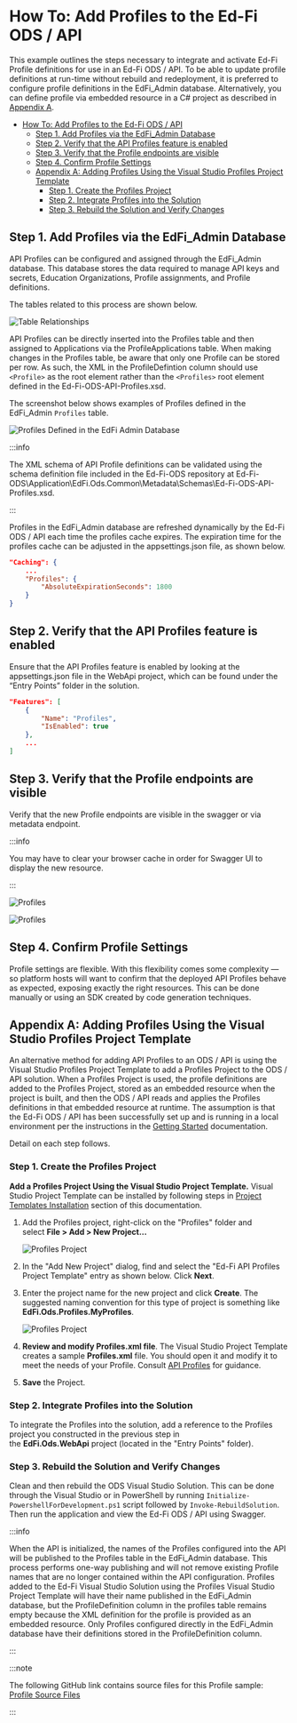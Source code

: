 # How To: Add Profiles to the Ed-Fi ODS / API

This example outlines the steps necessary to integrate and activate Ed-Fi
Profile definitions for use in an Ed-Fi ODS / API. To be able to update profile
definitions at run-time without rebuild and redeployment, it is preferred to
configure profile definitions in the EdFi\_Admin database. Alternatively, you
can define profile via embedded resource in a C# project as described in
[Appendix
A](https://edfi.atlassian.net/wiki/spaces/ODSAPIS3V72/pages/23301303/How+To+Add+Profiles+to+the+Ed-Fi+ODS+API#HowTo:AddProfilestotheEd-FiODS/API-AppendixA:AddingProfilesUsingtheVisualStudioProfilesProjectTemplate).

- [How To: Add Profiles to the Ed-Fi ODS / API](#how-to-add-profiles-to-the-ed-fi-ods--api)
  - [Step 1. Add Profiles via the EdFi\_Admin Database](#step-1-add-profiles-via-the-edfi_admin-database)
  - [Step 2. Verify that the API Profiles feature is enabled](#step-2-verify-that-the-api-profiles-feature-is-enabled)
  - [Step 3. Verify that the Profile endpoints are visible](#step-3-verify-that-the-profile-endpoints-are-visible)
  - [Step 4. Confirm Profile Settings](#step-4-confirm-profile-settings)
  - [Appendix A: Adding Profiles Using the Visual Studio Profiles Project Template](#appendix-a-adding-profiles-using-the-visual-studio-profiles-project-template)
    - [Step 1. Create the Profiles Project](#step-1-create-the-profiles-project)
    - [Step 2. Integrate Profiles into the Solution](#step-2-integrate-profiles-into-the-solution)
    - [Step 3. Rebuild the Solution and Verify Changes](#step-3-rebuild-the-solution-and-verify-changes)

## Step 1. Add Profiles via the EdFi\_Admin Database

API Profiles can be configured and assigned through the EdFi\_Admin database.
This database stores the data required to manage API keys and secrets, Education
Organizations, Profile assignments, and Profile definitions.

The tables related to this process are shown below.

![Table Relationships](../../../../static/img/reference/ods-api/image-2023-4-5_22-34-39.png)

API Profiles can be directly inserted into the Profiles table and then assigned
to Applications via the ProfileApplications table. When making changes in the
Profiles table, be aware that only one Profile can be stored per row. As such,
the XML in the ProfileDefintion column should use `<Profile>` as the root element
rather than the `<Profiles>` root element defined in the
Ed-Fi-ODS-API-Profiles.xsd.

The screenshot below shows examples of Profiles defined in the EdFi\_Admin
`Profiles` table.

![Profiles Defined in the EdFi Admin Database](../../../../static/img/reference/ods-api/image-2023-4-6_4-25-33.png)

:::info

The XML schema of API Profile definitions can be validated using the schema
definition file included in the Ed-Fi-ODS repository at
Ed-Fi-ODS\\Application\\EdFi.Ods.Common\\Metadata\\Schemas\\Ed-Fi-ODS-API-Profiles.xsd.

:::

Profiles in the EdFi\_Admin database are refreshed dynamically by the Ed-Fi ODS
/ API each time the profiles cache expires. The expiration time for the
profiles cache can be adjusted in the appsettings.json file, as shown below.

```json
"Caching": {
    ...
    "Profiles": {
        "AbsoluteExpirationSeconds": 1800
    }
}
```

## Step 2. Verify that the API Profiles feature is enabled

Ensure that the API Profiles feature is enabled by looking at the
appsettings.json file in the WebApi project, which can be found under the “Entry
Points” folder in the solution.

```json
"Features": [
    {
        "Name": "Profiles",
        "IsEnabled": true
    },
    ...
]
```

## Step 3. Verify that the Profile endpoints are visible

Verify that the new Profile endpoints are visible in the swagger or via metadata
endpoint.

:::info

You may have to clear your browser cache in order for Swagger UI to display the
new resource.

:::

![Profiles](../../../../static/img/reference/ods-api/image2017-12-18_16-23-55.png)

![Profiles](../../../../static/img/reference/ods-api/image-2023-4-17_20-9-3.png)

## Step 4. Confirm Profile Settings

Profile settings are flexible. With this flexibility comes some complexity — so
platform hosts will want to confirm that the deployed API Profiles behave as
expected, exposing exactly the right resources. This can be done manually or
using an SDK created by code generation techniques.

## Appendix A: Adding Profiles Using the Visual Studio Profiles Project Template

An alternative method for adding API Profiles to an ODS / API is using the
Visual Studio Profiles Project Template to add a Profiles Project to the ODS /
API solution. When a Profiles Project is used, the profile definitions are added
to the Profiles Project, stored as an embedded resource when the project is
built, and then the ODS / API reads and applies the Profiles definitions in that
embedded resource at runtime. The assumption is that the Ed-Fi ODS / API has
been successfully set up and is running in a local environment per the
instructions in the [Getting
Started](https://edfi.atlassian.net/wiki/display/ODSAPIS3V70/Getting+Started)
documentation.

Detail on each step follows.

### Step 1. Create the Profiles Project

**Add a Profiles Project Using the Visual Studio Project Template.** Visual
Studio Project Template can be installed by following steps in [Project
Templates
Installation](../getting-started/source-code-installation/project-templates-installation.md) section
of this documentation.

1. Add the Profiles project, right-click on the "Profiles" folder and
    select **File > Add > New Project...**

    ![Profiles Project](../../../../static/img/reference/ods-api/profiles1.png)

2. In the "Add New Project" dialog, find and select the "Ed-Fi API Profiles
    Project Template" entry as shown below. Click **Next**.
3. Enter the project name for the new project and click **Create**. The
    suggested naming convention for this type of project is something like
    **EdFi.Ods.Profiles.MyProfiles**.

    ![Profiles Project](../../../../static/img/reference/ods-api/profiles2.png)

4. **Review and modify Profiles.xml file**. The Visual Studio Project Template
    creates a sample **Profiles.xml** file. You should open it and modify it to
    meet the needs of your Profile. Consult [API
    Profiles](../platform-dev-guide/security/api-profiles.md)
    for guidance.
5. **Save** the Project.

### Step 2. Integrate Profiles into the Solution

To integrate the Profiles into the solution, add a reference to the Profiles
project you constructed in the previous step in the **EdFi.Ods.WebApi** project
(located in the "Entry Points" folder).

### Step 3. Rebuild the Solution and Verify Changes

Clean and then rebuild the ODS Visual Studio Solution. This can be done through
the Visual Studio or in PowerShell by running
`Initialize-PowershellForDevelopment.ps1` script followed by
`Invoke-RebuildSolution`. Then run the application and view the Ed-Fi ODS / API
using Swagger.

:::info

When the API is initialized, the names of the Profiles configured into the API
will be published to the Profiles table in the EdFi_Admin database. This process
performs one-way publishing and will not remove existing Profile names that are
no longer contained within the API configuration. Profiles added to the Ed-Fi
Visual Studio Solution using the Profiles Visual Studio Project Template will
have their name published in the EdFi_Admin database, but the ProfileDefinition
column in the profiles table remains empty because the XML definition for the
profile is provided as an embedded resource. Only Profiles configured directly
in the EdFi_Admin database have their definitions stored in the
ProfileDefinition column.

:::

:::note

The following GitHub link contains source files for this Profile
sample: [Profile Source
Files](https://github.com/Ed-Fi-Alliance-OSS/Ed-Fi-ODS/tree/v7.2/Samples/Project-Profiles-Template)

:::
